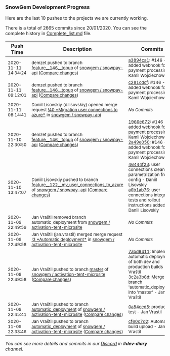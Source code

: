 
### SnowGem Development Progress

Here are the last 10 pushes to the projects we are currently working.

There is a total of 2665 commits since 20/01/2020. You can see the complete history in
 [Complete_list.md](Complete_list.md) file.

| Push Time | Description | Commits |
| --- | --- | --- |
| <sub>2020-11-11 14:34:24</sub> | <sub>demzet pushed to branch [feature\_\_146\_\_topup](https://gitlab.com/snowgem/snowpay-api/commits/feature__146__topup) of [snowgem / snowpay\-api](https://gitlab.com/snowgem/snowpay-api) ([Compare changes](https://gitlab.com/snowgem/snowpay-api/compare/c281cdcf228f770c3e1d2a89f475d6bd5f7e869a...a3894ca192134c8352053371dcb975e6f519fe8c))</sub> | <sub>[a3894ca1](https://gitlab.com/snowgem/snowpay-api/-/commit/a3894ca192134c8352053371dcb975e6f519fe8c): #146 - added webhook for payment processing - Kamil Wojciechowski</sub> |
| <sub>2020-11-11 09:12:01</sub> | <sub>demzet pushed to branch [feature\_\_146\_\_topup](https://gitlab.com/snowgem/snowpay-api/commits/feature__146__topup) of [snowgem / snowpay\-api](https://gitlab.com/snowgem/snowpay-api) ([Compare changes](https://gitlab.com/snowgem/snowpay-api/compare/2a49e050b267b3cf251eac1812bf10345f841769...c281cdcf228f770c3e1d2a89f475d6bd5f7e869a))</sub> | <sub>[c281cdcf](https://gitlab.com/snowgem/snowpay-api/-/commit/c281cdcf228f770c3e1d2a89f475d6bd5f7e869a): #146 - added webhook for payment processing - Kamil Wojciechowski</sub> |
| <sub>2020-11-11 08:14:41</sub> | <sub>Daniil Lisovskiy (d.lisovskiy) opened merge request [\!40 \*Migration user connections to azure\*](https://gitlab.com/snowgem/snowpay-api/-/merge_requests/40) in [snowgem / snowpay\-api](https://gitlab.com/snowgem/snowpay-api)</sub> | <sub>_No Commits_</sub> |
| <sub>2020-11-10 22:30:50</sub> | <sub>demzet pushed to branch [feature\_\_146\_\_topup](https://gitlab.com/snowgem/snowpay-api/commits/feature__146__topup) of [snowgem / snowpay\-api](https://gitlab.com/snowgem/snowpay-api) ([Compare changes](https://gitlab.com/snowgem/snowpay-api/compare/49668d061eba81e7856c91c53a1ac3caa9c8abfc...2a49e050b267b3cf251eac1812bf10345f841769))</sub> | <sub>[1966e672](https://gitlab.com/snowgem/snowpay-api/-/commit/1966e67261f8ea5e2516f8b58786e341730e1d01): #146 - added webhook for payment processing - Kamil Wojciechowski<br>[2a49e050](https://gitlab.com/snowgem/snowpay-api/-/commit/2a49e050b267b3cf251eac1812bf10345f841769): #146 - added webhook for payment processing - Kamil Wojciechowski</sub> |
| <sub>2020-11-10 13:47:07</sub> | <sub>Daniil Lisovskiy pushed to branch [feature\_\_122\_\_mv\_user\_connections\_to\_azure](https://gitlab.com/snowgem/snowpay-api/commits/feature__122__mv_user_connections_to_azure) of [snowgem / snowpay\-api](https://gitlab.com/snowgem/snowpay-api) ([Compare changes](https://gitlab.com/snowgem/snowpay-api/compare/2a06973edfb9e908c4e55da02f3c9f39ea1b398b...a6b1ab7639ee98eaab769cf00b3bc6dbb1fb618c))</sub> | <sub>[46444f23](https://gitlab.com/snowgem/snowpay-api/-/commit/46444f23490a2a99a1640d91f6e990f20de7d07c): user connections cleaner parametrization from config - Daniil Lisovskiy<br>[a6b1ab76](https://gitlab.com/snowgem/snowpay-api/-/commit/a6b1ab7639ee98eaab769cf00b3bc6dbb1fb618c): user connections integration tests and rollout instructions added - Daniil Lisovskiy</sub> |
| <sub>2020-11-09 22:49:59</sub> | <sub>Jan Vraštil removed branch automatic_deployment from [snowgem / activation\-tent\-microsite](https://gitlab.com/snowgem/activation-tent-microsite)</sub> | <sub>_No Commits_</sub> |
| <sub>2020-11-09 22:49:58</sub> | <sub>Jan Vraštil (jan.vrastil) merged merge request [\!3 \*Automatic deployment\*](https://gitlab.com/snowgem/activation-tent-microsite/-/merge_requests/3) in [snowgem / activation\-tent\-microsite](https://gitlab.com/snowgem/activation-tent-microsite)</sub> | <sub>_No Commits_</sub> |
| <sub>2020-11-09 22:49:58</sub> | <sub>Jan Vraštil pushed to branch [master](https://gitlab.com/snowgem/activation-tent-microsite/commits/master) of [snowgem / activation\-tent\-microsite](https://gitlab.com/snowgem/activation-tent-microsite) ([Compare changes](https://gitlab.com/snowgem/activation-tent-microsite/compare/1a60abc52d394677097be8a2bb90ca2078aaebfd...3c2a3b6d62bbe9ea7d4a73ccd582fedfe276d313))</sub> | <sub>[7abd9411](https://gitlab.com/snowgem/activation-tent-microsite/-/commit/7abd941169164d6bd2dc78bd3a646e1f0fb265e5): Implement automatic deployment of both dev and production builds - Jan Vraštil<br>[3c2a3b6d](https://gitlab.com/snowgem/activation-tent-microsite/-/commit/3c2a3b6d62bbe9ea7d4a73ccd582fedfe276d313): Merge branch 'automatic_deployment' into 'master' - Jan Vraštil</sub> |
| <sub>2020-11-09 22:45:41</sub> | <sub>Jan Vraštil pushed to branch [automatic\_deployment](https://gitlab.com/snowgem/activation-tent-microsite/commits/automatic_deployment) of [snowgem / activation\-tent\-microsite](https://gitlab.com/snowgem/activation-tent-microsite) ([Compare changes](https://gitlab.com/snowgem/activation-tent-microsite/compare/cf60c7d27216301891d1fb27b267251bdcf3cec8...0a84ced574af119b658b89a588c1d9af862b11eb))</sub> | <sub>[0a84ced5](https://gitlab.com/snowgem/activation-tent-microsite/-/commit/0a84ced574af119b658b89a588c1d9af862b11eb): production test - Jan Vrastil</sub> |
| <sub>2020-11-09 22:33:46</sub> | <sub>Jan Vraštil pushed to branch [automatic\_deployment](https://gitlab.com/snowgem/activation-tent-microsite/commits/automatic_deployment) of [snowgem / activation\-tent\-microsite](https://gitlab.com/snowgem/activation-tent-microsite) ([Compare changes](https://gitlab.com/snowgem/activation-tent-microsite/compare/97591df5529b91663be793759f0c62d8f0650f01...cf60c7d27216301891d1fb27b267251bdcf3cec8))</sub> | <sub>[cf60c7d2](https://gitlab.com/snowgem/activation-tent-microsite/-/commit/cf60c7d27216301891d1fb27b267251bdcf3cec8): Automatic build upload - Jan Vrastil</sub> |

_You can see more details and commits in our [Discord](https://discord.gg/zumGnbg) in **#dev-diary** channel._
